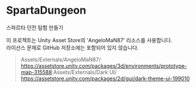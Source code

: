 # SpartaDungeon
스파르타 던전 탐험 만들기


이 프로젝트는 Unity Asset Store의 'AngeloMaN87' 리소스를 사용합니다.  
라이선스 문제로 GitHub 저장소에는 포함되어 있지 않습니다.
> Assets/Externals/AngeloMaN87/
https://assetstore.unity.com/packages/3d/environments/prototype-map-315588
> Assets/Externals/Dark UI/
https://assetstore.unity.com/packages/2d/gui/dark-theme-ui-199010
